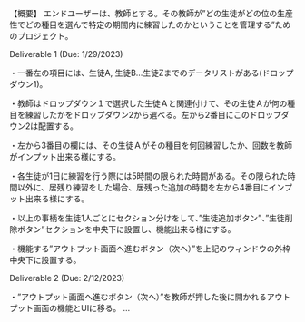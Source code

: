 【概要】
エンドユーザーは、教師とする。その教師が”どの生徒がどの位の生産性でどの種目を選んで特定の期間内に練習したのかということを管理する”ためのプロジェクト。

Deliverable 1 (Due: 1/29/2023)

・一番左の項目には、生徒A, 生徒B…生徒Zまでのデータリストがある(ドロップダウン1)。

・教師はドロップダウン１で選択した生徒Ａと関連付けて、その生徒Ａが何の種目を練習したかをドロップダウン2から選べる。左から2番目にこのドロップダウン2は配置する。

・左から3番目の欄には、その生徒Ａがその種目を何回練習したか、回数を教師がインプット出来る様にする。

・各生徒が1日に練習を行う際には5時間の限られた時間がある。その限られた時間以外に、居残り練習をした場合、居残った追加の時間を左から4番目にインプット出来る様にする。

・以上の事柄を生徒1人ごとにセクション分けをして、”生徒追加ボタン”、”生徒削除ボタン”セクションを中央下に設置し、機能出来る様にする。

・機能する”アウトプット画面へ進むボタン（次へ）”を上記のウィンドウの外枠中央下に設置する。

Deliverable 2 (Due: 2/12/2023)

・”アウトプット画面へ進むボタン（次へ）”を教師が押した後に開かれるアウトプット画面の機能とUIに移る。
…

